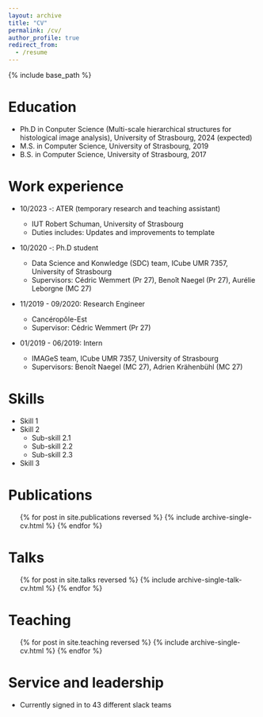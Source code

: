 ```yaml
---
layout: archive
title: "CV"
permalink: /cv/
author_profile: true
redirect_from:
  - /resume
---
```


{% include base_path %}

Education
======
* Ph.D in Conputer Science (Multi-scale hierarchical structures for histological image analysis), University of Strasbourg, 2024 (expected)
* M.S. in Computer Science, University of Strasbourg, 2019
* B.S. in Computer Science, University of Strasbourg, 2017

Work experience
======
* 10/2023 -: ATER (temporary research and teaching assistant)
  * IUT Robert Schuman, University of Strasbourg
  * Duties includes: Updates and improvements to template

* 10/2020 -: Ph.D student
  * Data Science and Konwledge (SDC) team, ICube UMR 7357, University of Strasbourg
  * Supervisors: Cédric Wemmert (Pr 27), Benoît Naegel (Pr 27), Aurélie Leborgne (MC 27)

* 11/2019 - 09/2020: Research Engineer
  * Cancéropôle-Est
  * Supervisor: Cédric Wemmert (Pr 27)

* 01/2019 - 06/2019: Intern
  * IMAGeS team, ICube UMR 7357, University of Strasbourg
  * Supervisors: Benoît Naegel (MC 27), Adrien Krähenbühl (MC 27)
  
Skills
======
* Skill 1
* Skill 2
  * Sub-skill 2.1
  * Sub-skill 2.2
  * Sub-skill 2.3
* Skill 3

Publications
======
  <ul>{% for post in site.publications reversed %}
    {% include archive-single-cv.html %}
  {% endfor %}</ul>
  
Talks
======
  <ul>{% for post in site.talks reversed %}
    {% include archive-single-talk-cv.html  %}
  {% endfor %}</ul>
  
Teaching
======
  <ul>{% for post in site.teaching reversed %}
    {% include archive-single-cv.html %}
  {% endfor %}</ul>
  
Service and leadership
======
* Currently signed in to 43 different slack teams
